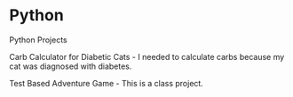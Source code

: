 # Python
 Python Projects

Carb Calculator for Diabetic Cats - I needed to calculate carbs because my cat was diagnosed with diabetes.

Test Based Adventure Game - This is a class project. 
